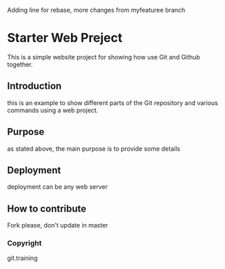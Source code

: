 Adding line for rebase, more changes from myfeaturee branch
#
# Starter Web Preject
This is a simple website project for showing how use Git and Github together.
## Introduction
this is an example to show different parts of the Git repository and various commands using a web project.
## Purpose
as stated above, the main purpose is to provide some details
## Deployment
deployment can be any web server
## How to contribute
Fork please, don't update in master
### Copyright
git.training
